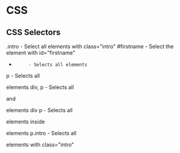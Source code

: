 # CSS

## CSS Selectors

.intro   - Select all elements with class="intro"
#firstname - Select the element with id="firstname"
*          - Selects all elements
p          - Selects all <p> elements
div, p     - Selects all <div> and <p> elements
div p      - Selects all <p> elements inside <div> elements
p.intro    - Selects all <p> elements with class="intro"